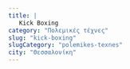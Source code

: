 ```yaml
---
title: |
   Kick Boxing
category: "Πολεμικές τέχνες"
slug: "kick-boxing"
slugCategory: "polemikes-texnes"
city: "Θεσσαλονίκη"
---
```


